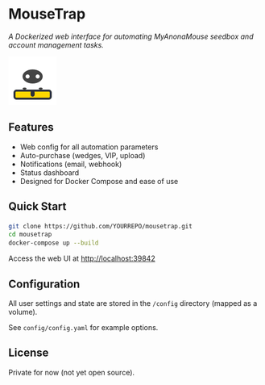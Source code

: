 # MouseTrap

_A Dockerized web interface for automating MyAnonaMouse seedbox and account management tasks._

![MouseTrap logo](frontend/src/assets/logo.svg)

## Features

- Web config for all automation parameters
- Auto-purchase (wedges, VIP, upload)
- Notifications (email, webhook)
- Status dashboard
- Designed for Docker Compose and ease of use

## Quick Start

```bash
git clone https://github.com/YOURREPO/mousetrap.git
cd mousetrap
docker-compose up --build
```

Access the web UI at [http://localhost:39842](http://localhost:39842)

## Configuration

All user settings and state are stored in the `/config` directory (mapped as a volume).

See `config/config.yaml` for example options.

## License

Private for now (not yet open source).